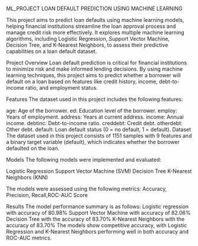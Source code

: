 ML_PROJECT
LOAN DEFAULT PREDICTION USING MACHINE LEARNING

This project aims to predict loan defaults using machine learning models, helping financial institutions streamline the loan approval process and manage credit risk more effectively. It explores multiple machine learning algorithms, including Logistic Regression, Support Vector Machine, Decision Tree, and K-Nearest Neighbors, to assess their predictive capabilities on a loan default dataset.

Project Overview
Loan default prediction is critical for financial institutions to minimize risk and make informed lending decisions. By using machine learning techniques, this project aims to predict whether a borrower will default on a loan based on features like credit history, income, debt-to-income ratio, and employment status.

Features
The dataset used in this project includes the following features:

age: Age of the borrower.
ed: Education level of the borrower.
employ: Years of employment.
address: Years at current address.
income: Annual income.
debtinc: Debt-to-income ratio.
creddebt: Credit debt.
otherdebt: Other debt.
default: Loan default status (0 = no default, 1 = default).
Dataset
The dataset used in this project consists of 1151 samples with 9 features and a binary target variable (default), which indicates whether the borrower defaulted on the loan.

Models
The following models were implemented and evaluated:

Logistic Regression
Support Vector Machine (SVM)
Decision Tree
K-Nearest Neighbors (KNN)

The models were assessed using the following metrics:
Accuracy, Precision, Recall,ROC-AUC Score


Results
The model performance summary is as follows:
Logistic regression with accuracy of 	80.98%
Support Vector Machine with accuracy of	82.06%
Decision Tree with the accuracy of 83.70%
K-Nearest Neighbors with the accuracy of 83.70%
The models show competitive accuracy, with Logistic Regression and K-Nearest Neighbors performing well in both accuracy and ROC-AUC metrics.
